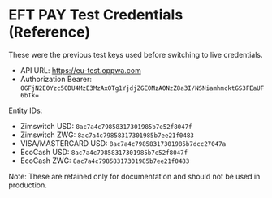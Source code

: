 # EFT PAY Test Credentials (Reference)

These were the previous test keys used before switching to live credentials.

- API URL: https://eu-test.oppwa.com
- Authorization Bearer: `OGFjN2E0Yzc5ODU4MzE3MzAxOTg1YjdjZGE0MzA0NzZ8a3I/NSNiamhmcktGS3FEaUF6bTk=`

Entity IDs:

- Zimswitch USD: `8ac7a4c79858317301985b7e52f8047f`
- Zimswitch ZWG: `8ac7a4c79858317301985b7ee21f0483`
- VISA/MASTERCARD USD: `8ac7a4c79858317301985b7dcc27047a`
- EcoCash USD: `8ac7a4c79858317301985b7e52f8047f`
- EcoCash ZWG: `8ac7a4c79858317301985b7ee21f0483`

Note: These are retained only for documentation and should not be used in production.
